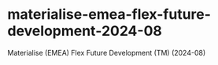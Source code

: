 # materialise-emea-flex-future-development-2024-08
Materialise (EMEA) Flex Future Development (TM) (2024-08)
